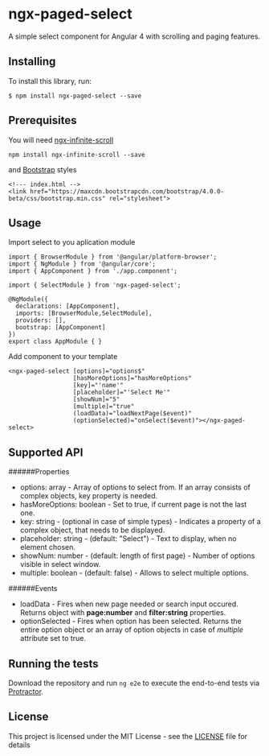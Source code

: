 # ngx-paged-select
A simple select component for Angular 4 with scrolling and paging features.

## Installing
To install this library, run:
```
$ npm install ngx-paged-select --save
```

## Prerequisites

You will need [ngx-infinite-scroll](https://pages.github.com/)

```
npm install ngx-infinite-scroll --save
```
and [Bootstrap](https://getbootstrap.com/) styles
```
<!--- index.html -->
<link href="https://maxcdn.bootstrapcdn.com/bootstrap/4.0.0-beta/css/bootstrap.min.css" rel="stylesheet">
```

## Usage

Import select to you aplication module

```
import { BrowserModule } from '@angular/platform-browser';
import { NgModule } from '@angular/core'; 
import { AppComponent } from './app.component';
 
import { SelectModule } from 'ngx-paged-select';
 
@NgModule({
  declarations: [AppComponent],
  imports: [BrowserModule,SelectModule],
  providers: [],
  bootstrap: [AppComponent]
})
export class AppModule { }
```
Add component to your template

```
<ngx-paged-select [options]="options$"
                  [hasMoreOptions]="hasMoreOptions"
                  [key]="'name'"
                  [placeholder]="'Select Me'"
                  [showNum]="5"
                  [multiple]="true"
                  (loadData)="loadNextPage($event)"
                  (optionSelected)="onSelect($event)"></ngx-paged-select>
```

## Supported API

######Properties
- options: array - Array of options to select from. If an array consists of complex objects, key property is needed.
- hasMoreOptions: boolean - Set to true, if current page is not the last one.
- key: string - (optional in case of simple types) - Indicates a property of a complex object, that needs to be displayed.
- placeholder: string - (default: "Select") - Text to display, when no element chosen.
- showNum: number - (default: length of first page) - Number of options visible in select window.
- multiple: boolean - (default: false) - Allows to select multiple options.

######Events
- loadData - Fires when new page needed or search input occured. Returns object with **page:number** and **filter:string** properties.
- optionSelected - Fires when option has been selected. Returns the entire option object or an array of option objects in case of *multiple* attribute set to true.

## Running the tests
Download the repository and run `ng e2e` to execute the end-to-end tests via [Protractor](http://www.protractortest.org/).

## License

This project is licensed under the MIT License - see the [LICENSE](LICENSE) file for details